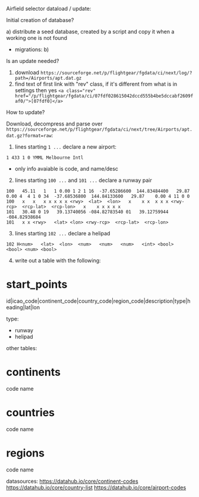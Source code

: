 Airfield selector dataload / update:

Initial creation of database?

a) distribute a seed database, created by a script and copy it when a working one is not found

- migrations:
  b)

Is an update needed?

1. download `https://sourceforge.net/p/flightgear/fgdata/ci/next/log/?path=/Airports/apt.dat.gz`
2. find text of first link with "rev" class, if it's different from what is in settings then yes `<a class="rev" href="/p/flightgear/fgdata/ci/07fdf028615042dccd555b4be5dccabf2609faf0/">[07fdf0]</a>`

How to update?

Download, decompress and parse over `https://sourceforge.net/p/flightgear/fgdata/ci/next/tree/Airports/apt.dat.gz?format=raw`:

1. lines starting `1 ...` declare a new airport:

`1 433 1 0 YMML Melbourne Intl`

- only info avaiable is code, and name/desc

2. lines starting `100 ...` and `101 ...` declare a runway pair

```
100   45.11   1   1 0.00 1 2 1 16  -37.65286600  144.83484400   29.87    0.00 4  4 1 0 34  -37.68536800  144.84133600   29.87    0.00 4 11 0 0
100   x   x   x x x x x <rwy>  <lat>  <lon>   x    x x  x x x <rwy-rcp>  <rcp-lat>  <rcp-lon>   x    x x x x x
101   30.48 0 19   39.13740056 -084.82783540 01   39.12759944 -084.82938684
101   x x <rwy>   <lat> <lon> <rwy-rcp>  <rcp-lat>  <rcp-lon>
```

3. lines starting `102 ...` declare a helipad

```
102 H<num>   <lat>  <lon>  <num>   <num>   <num>   <int> <bool>   <bool> <num> <bool>
```

4. write out a table with the following:

# start_points

id|icao_code|continent_code|country_code|region_code|description|type|heading|lat|lon

type:

- runway
- helipad

other tables:

# continents

code
name

# countries

code
name

# regions

code
name

datasources:
https://datahub.io/core/continent-codes
https://datahub.io/core/country-list
https://datahub.io/core/airport-codes
